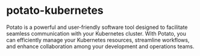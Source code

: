 # potato-kubernetes
Potato is a powerful and user-friendly software tool designed to facilitate seamless communication with your Kubernetes cluster. With Potato, you can efficiently manage your Kubernetes resources, streamline workflows, and enhance collaboration among your development and operations teams.
